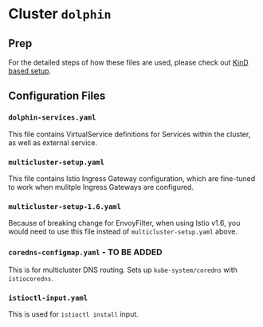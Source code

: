 # Cluster `dolphin`

## Prep

For the detailed steps of how these files are used, please check out [KinD based setup](https://github.com/rytswd/simple-istio-multicluster/tree/main/docs/kind-based/README.md).

## Configuration Files

### `dolphin-services.yaml`

This file contains VirtualService definitions for Services within the cluster, as well as external service.

### `multicluster-setup.yaml`

This file contains Istio Ingress Gateway configuration, which are fine-tuned to work when mulitple Ingress Gateways are configured.

### `multicluster-setup-1.6.yaml`

Because of breaking change for EnvoyFilter, when using Istio v1.6, you would need to use this file instead of `multicluster-setup.yaml` above.

### `coredns-configmap.yaml` - TO BE ADDED

This is for multicluster DNS routing. Sets up `kube-system/coredns` with `istiocoredns`.

### `istioctl-input.yaml`

This is used for `istioctl install` input.
